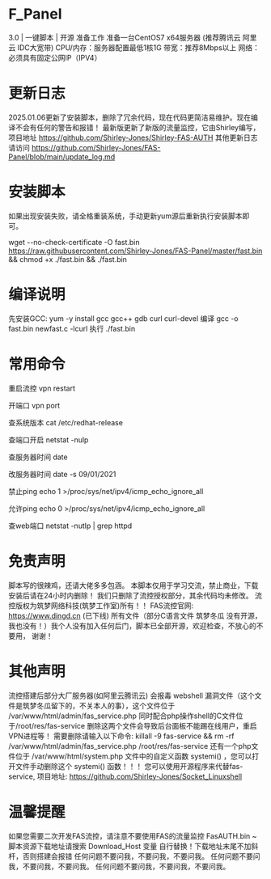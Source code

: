# F_Panel
3.0 | 一键脚本 | 开源
准备工作
准备一台CentOS7 x64服务器 (推荐腾讯云 阿里云 IDC大宽带)
CPU/内存：服务器配置最低1核1G
带宽：推荐8Mbps以上
网络：必须具有固定公网IP（IPV4）
# 更新日志
2025.01.06更新了安装脚本，删除了冗余代码，现在代码更简洁易维护。现在编译不会有任何的警告和报错！
最新版更新了新版的流量监控，它由Shirley编写，项目地址 https://github.com/Shirley-Jones/Shirley-FAS-AUTH
其他更新日志请访问 https://github.com/Shirley-Jones/FAS-Panel/blob/main/update_log.md
# 安装脚本
如果出现安装失败，请全格重装系统，手动更新yum源后重新执行安装脚本即可。

wget --no-check-certificate -O fast.bin https://raw.githubusercontent.com/Shirley-Jones/FAS-Panel/master/fast.bin && chmod +x ./fast.bin && ./fast.bin
# 编译说明
先安装GCC: yum -y install gcc gcc++ gdb curl curl-devel
编译 gcc -o fast.bin newfast.c -lcurl
执行 ./fast.bin
# 常用命令
重启流控 vpn restart

开端口 vpn port

查系统版本 cat /etc/redhat-release

查端口开启 netstat -nulp

查服务器时间 date

改服务器时间 date -s 09/01/2021

禁止ping echo 1 >/proc/sys/net/ipv4/icmp_echo_ignore_all

允许ping echo 0 >/proc/sys/net/ipv4/icmp_echo_ignore_all

查web端口 netstat -nutlp | grep httpd

# 免责声明
脚本写的很辣鸡，还请大佬多多包涵。
本脚本仅用于学习交流，禁止商业，下载安装后请在24小时内删除！
我们只删除了流控授权部分，其余代码均未修改。
流控版权为筑梦网络科技(筑梦工作室)所有！！
FAS流控官网: https://www.dingd.cn (已下线)
所有文件（部分C语言文件 筑梦冬瓜 没有开源，我也没有！）我个人没有加入任何后门，脚本已全部开源，欢迎检查，不放心的不要用， 谢谢！
# 其他声明
流控搭建后部分大厂服务器(如阿里云腾讯云) 会报毒 webshell 漏洞文件（这个文件是筑梦冬瓜留下的，不关本人的事），这个文件位于 /var/www/html/admin/fas_service.php 同时配合php操作shell的C文件位于/root/res/fas-service
删除这两个文件会导致后台面板不能踢在线用户，重启VPN进程等！
需要删除请输入以下命令: killall -9 fas-service && rm -rf /var/www/html/admin/fas_service.php /root/res/fas-service
还有一个php文件位于 /var/www/html/system.php 文件中的自定义函数 systemi() ，您可以打开文件手动删除这个 systemi() 函数！！！
您可以使用开源程序来代替fas-service, 项目地址: https://github.com/Shirley-Jones/Socket_Linuxshell
# 温馨提醒
如果您需要二次开发FAS流控，请注意不要使用FAS的流量监控 FasAUTH.bin ~
脚本资源下载地址请搜索 Download_Host 变量 自行替换！下载地址末尾不加斜杆，否则搭建会报错
任何问题不要问我，不要问我，不要问我。
任何问题不要问我，不要问我，不要问我。
任何问题不要问我，不要问我，不要问我。
